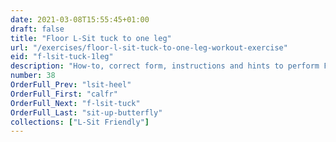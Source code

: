 ```yaml
---
date: 2021-03-08T15:55:45+01:00
draft: false
title: "Floor L-Sit tuck to one leg"
url: "/exercises/floor-l-sit-tuck-to-one-leg-workout-exercise"
eid: "f-lsit-tuck-1leg"
description: "How-to, correct form, instructions and hints to perform Floor L-Sit tuck to one leg. Similar exercises and video demo"
number: 38
OrderFull_Prev: "lsit-heel"
OrderFull_First: "calfr"
OrderFull_Next: "f-lsit-tuck"
OrderFull_Last: "sit-up-butterfly"
collections: ["L-Sit Friendly"]
---
```

